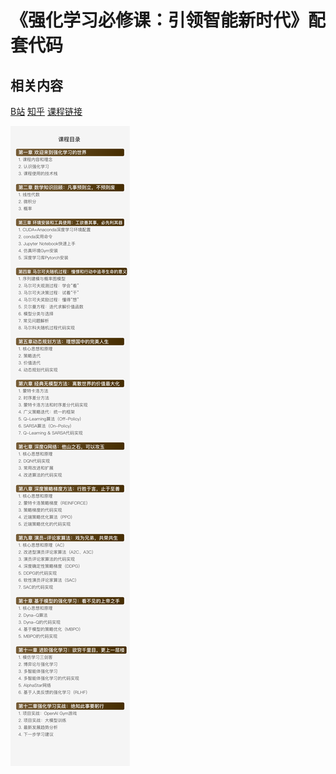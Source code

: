 # 《强化学习必修课：引领智能新时代》配套代码

## 相关内容

[B站](https://space.bilibili.com/1921388479) [知乎](https://www.zhihu.com/people/qiu-qiu-27-64-51) [课程链接](https://appmixy0usl5902.h5.xiaoeknow.com)

![catalog](./assets/catalog.png)

